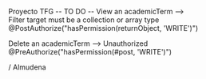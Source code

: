 Proyecto TFG
 -- TO DO --
 View an academicTerm -->  
 		Filter target must be a collection or array type 	
 		@PostAuthorize("hasPermission(returnObject, 'WRITE')")
 
 Delete an academicTerm -->
		Unauthorized
		@PreAuthorize("hasPermission(#post, 'WRITE')")
	
/ Almudena
